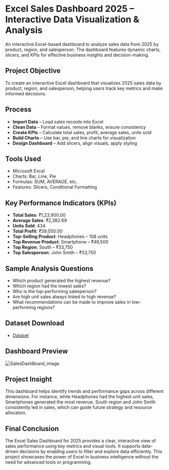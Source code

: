 # Excel Sales Dashboard 2025 – Interactive Data Visualization & Analysis

An interactive Excel-based dashboard to analyze sales data from 2025 by product, region, and salesperson. The dashboard features dynamic charts, slicers, and KPIs for effective business insights and decision-making.

## Project Objective

To create an interactive Excel dashboard that visualizes 2025 sales data by product, region, and salesperson, helping users track key metrics and make informed decisions.

## Process

- **Import Data** – Load sales records into Excel  
- **Clean Data** – Format values, remove blanks, ensure consistency  
- **Create KPIs** – Calculate total sales, profit, average sales, units sold  
- **Build Charts** – Use bar, pie, and line charts for visualization  
- **Design Dashboard** – Add slicers, align visuals, apply styling

## Tools Used

- Microsoft Excel  
- Charts: Bar, Line, Pie  
- Formulas: SUM, AVERAGE, etc.  
- Features: Slicers, Conditional Formatting

## Key Performance Indicators (KPIs)

- **Total Sales**: ₹1,23,900.00  
- **Average Sales**: ₹2,382.69  
- **Units Sold**: 434  
- **Total Profit**: ₹39,050.00  
- **Top-Selling Product**: Headphones – 108 units  
- **Top Revenue Product**: Smartphone – ₹49,500  
- **Top Region**: South – ₹33,750  
- **Top Salesperson**: John Smith – ₹33,750

## Sample Analysis Questions

- Which product generated the highest revenue?
- Which region had the lowest sales?
- Who is the top-performing salesperson?
- Are high unit sales always linked to high revenue?
- What recommendations can be made to improve sales in low-performing regions?

## Dataset Download

- <a href="https://github.com/Vanitha310/SalesDashBoard/blob/main/SalesDashBoard.xlsx">Dataset</a>

## Dashboard Preview

![SalesDashBoard_image](https://github.com/user-attachments/assets/46ab97ea-3df8-4113-81de-4c8f33f9d6ca)



## Project Insight

This dashboard helps identify trends and performance gaps across different dimensions. For instance, while Headphones had the highest unit sales, Smartphones generated the most revenue. South region and John Smith consistently led in sales, which can guide future strategy and resource allocation.


## Final Conclusion

The Excel Sales Dashboard for 2025 provides a clear, interactive view of sales performance using key metrics and visual tools. It supports data-driven decisions by enabling users to filter and explore data efficiently. This project showcases the power of Excel in business intelligence without the need for advanced tools or programming.

